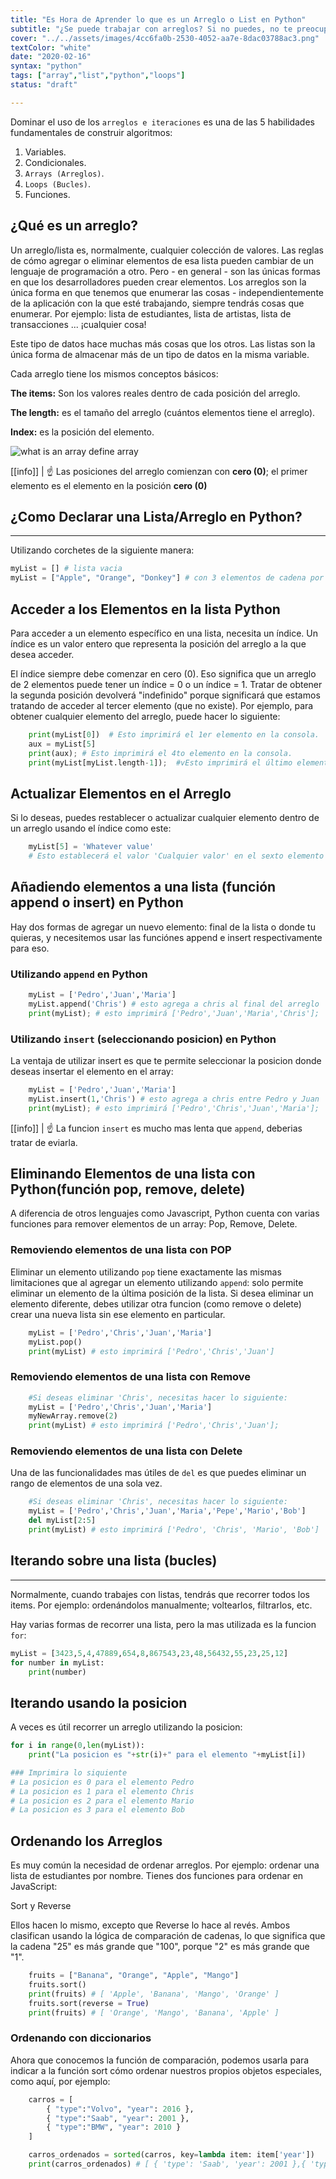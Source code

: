 ```yaml
---
title: "Es Hora de Aprender lo que es un Arreglo o List en Python"
subtitle: "¿Se puede trabajar con arreglos? Si no puedes, no te preocupes aquí, aprenderás qué es un arreglo/list y cómo trabajar con ellas."
cover: "../../assets/images/4cc6fa0b-2530-4052-aa7e-8dac03788ac3.png"
textColor: "white"
date: "2020-02-16"
syntax: "python"
tags: ["array","list","python","loops"]
status: "draft"

---
```


Dominar el uso de los `arreglos e iteraciones` es una de las 5 habilidades fundamentales de construir algoritmos:

1. Variables.
2. Condicionales.
3. `Arrays (Arreglos)`.
4. `Loops (Bucles)`.
5. Funciones.

## ¿Qué es un arreglo?

Un arreglo/lista es, normalmente, cualquier colección de valores. Las reglas de cómo agregar o eliminar elementos de esa lista pueden cambiar de un lenguaje de programación a otro. Pero - en general - son las únicas formas en que los desarrolladores pueden crear elementos.
Los arreglos son la única forma en que tenemos que enumerar las cosas - independientemente de la aplicación con la que esté trabajando, siempre tendrás cosas que enumerar. Por ejemplo: lista de estudiantes, lista de artistas, lista de transacciones ... ¡cualquier cosa!

Este tipo de datos hace muchas más cosas que los otros. Las listas son la única forma de almacenar más de un tipo de datos en la misma variable.

Cada arreglo tiene los mismos conceptos básicos:

**The items:** Son los valores reales dentro de cada posición del arreglo.

**The length:** es el tamaño del arreglo (cuántos elementos tiene el arreglo).

**Index:** es la posición del elemento.

![what is an array define array](https://ucarecdn.com/7ed2c414-0d00-4e68-b659-b65c26d1983a/)


[[info]]
| :point_up: Las posiciones del arreglo comienzan con **cero (0)**; el primer elemento es el elemento en la posición **cero (0)**

## ¿Como Declarar una Lista/Arreglo en Python?
***

Utilizando corchetes de la siguiente manera:

```python
myList = [] # lista vacia
myList = ["Apple", "Orange", "Donkey"] # con 3 elementos de cadena por defecto.
```

## Acceder a los Elementos en la lista Python

Para acceder a un elemento específico en una lista, necesita un índice. Un índice es un valor entero que representa la posición del arreglo a la que desea acceder.

El índice siempre debe comenzar en cero (0). Eso significa que un arreglo de 2 elementos puede tener un índice = 0 o un índice = 1. Tratar de obtener la segunda posición devolverá "indefinido" porque significará que estamos tratando de acceder al tercer elemento (que no existe). Por ejemplo, para obtener cualquier elemento del arreglo, puede hacer lo siguiente:

```python
    print(myList[0])  # Esto imprimirá el 1er elemento en la consola.
    aux = myList[5]
    print(aux); # Esto imprimirá el 4to elemento en la consola.
    print(myList[myList.length-1]);  #vEsto imprimirá el último elemento del arreglo.
```

## Actualizar Elementos en el Arreglo

Si lo deseas, puedes restablecer o actualizar cualquier elemento dentro de un arreglo usando el índice como este:

```python
    myList[5] = 'Whatever value'
    # Esto establecerá el valor 'Cualquier valor' en el sexto elemento del arreglo.
```

## Añadiendo elementos a una lista (función append o insert) en Python

Hay dos formas de agregar un nuevo elemento: final de la lista o donde tu quieras, y necesitemos usar las funciónes append e insert respectivamente para eso.

### Utilizando `append` en Python

```python
    myList = ['Pedro','Juan','Maria']
    myList.append('Chris') # esto agrega a chris al final del arreglo
    print(myList); # esto imprimirá ['Pedro','Juan','Maria','Chris'];
```

### Utilizando `insert` (seleccionando posicion) en Python

La ventaja de utilizar insert es que te permite seleccionar la posicion donde deseas insertar el elemento en el array:

```python
    myList = ['Pedro','Juan','Maria']
    myList.insert(1,'Chris') # esto agrega a chris entre Pedro y Juan
    print(myList); # esto imprimirá ['Pedro','Chris','Juan','Maria'];
```

[[info]]
| :point_up: La funcion `insert` es mucho mas lenta que `append`, deberias tratar de eviarla.

## Eliminando Elementos de una lista con Python(función pop, remove, delete)


A diferencia de otros lenguajes como Javascript, Python cuenta con varias funciones para remover elementos de un array: Pop, Remove, Delete.

### Removiendo elementos de una lista con POP

Eliminar un elemento utilizando `pop` tiene exactamente las mismas limitaciones que al agregar un elemento utilizando `append`: solo permite eliminar un elemento de la última posición de la lista. 
Si desea eliminar un elemento diferente, debes utilizar otra funcion (como remove o delete) crear una nueva lista sin ese elemento en particular.

```python
    myList = ['Pedro','Chris','Juan','Maria']
    myList.pop()
    print(myList) # esto imprimirá ['Pedro','Chris','Juan']
```

### Removiendo elementos de una lista con Remove

```python
    #Si deseas eliminar 'Chris', necesitas hacer lo siguiente: 
    myList = ['Pedro','Chris','Juan','Maria']
    myNewArray.remove(2)
    print(myList) # esto imprimirá ['Pedro','Chris','Juan'];
```

### Removiendo elementos de una lista con Delete

Una de las funcionalidades mas útiles de `del` es que puedes eliminar un rango de elementos de una sola vez.

```python
    #Si deseas eliminar 'Chris', necesitas hacer lo siguiente: 
    myList = ['Pedro','Chris','Juan','Maria','Pepe','Mario','Bob']
    del myList[2:5]
    print(myList) # esto imprimirá ['Pedro', 'Chris', 'Mario', 'Bob']
```

## Iterando sobre una lista (bucles)
***

Normalmente, cuando trabajes con listas, tendrás que recorrer todos los items. Por ejemplo: ordenándolos manualmente; voltearlos, filtrarlos, etc.

Hay varias formas de recorrer una lista, pero la mas utilizada es la funcion `for`:

```python
myList = [3423,5,4,47889,654,8,867543,23,48,56432,55,23,25,12]
for number in myList:
    print(number)
```

## Iterando usando la posicion

A veces es útil recorrer un arreglo utilizando la posicion:

```python
for i in range(0,len(myList)):
    print("La posicion es "+str(i)+" para el elemento "+myList[i])

### Imprimira lo siquiente
# La posicion es 0 para el elemento Pedro
# La posicion es 1 para el elemento Chris
# La posicion es 2 para el elemento Mario
# La posicion es 3 para el elemento Bob
```

## Ordenando los Arreglos

Es muy común la necesidad de ordenar arreglos. Por ejemplo: ordenar una lista de estudiantes por nombre. Tienes dos funciones para ordenar en JavaScript:

Sort y Reverse

Ellos hacen lo mismo, excepto que Reverse lo hace al revés. Ambos clasifican usando la lógica de comparación de cadenas, lo que significa que la cadena "25" es más grande que "100", porque "2" es más grande que "1".

```python
    fruits = ["Banana", "Orange", "Apple", "Mango"]
    fruits.sort()
    print(fruits) # [ 'Apple', 'Banana', 'Mango', 'Orange' ] 
    fruits.sort(reverse = True) 
    print(fruits) # [ 'Orange', 'Mango', 'Banana', 'Apple' ]
```


### Ordenando con diccionarios

Ahora que conocemos la función de comparación, podemos usarla para indicar a la función sort cómo ordenar nuestros propios objetos especiales, como aquí, por ejemplo:

```python
    carros = [
        { "type":"Volvo", "year": 2016 },
        { "type":"Saab", "year": 2001 },
        { "type":"BMW", "year": 2010 }
    ]

    carros_ordenados = sorted(carros, key=lambda item: item['year']) 
    print(carros_ordenados) # [ { 'type': 'Saab', 'year': 2001 },{ 'type': 'BMW', 'year': 2010 },{ 'type': 'Volvo', 'year': 2016 } ]
```
